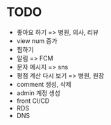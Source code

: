 # TODO
- 좋아요 하기 => 병원, 의사, 리뷰
- view num 증가
- 찜하기
- 알림 => FCM
- 문자 메시지 => sns
- 평점 계산 다시 보기 => 병원, 원장
- comment 생성, 삭제
- admin 계정 생성
- front CI/CD
- RDS
- DNS